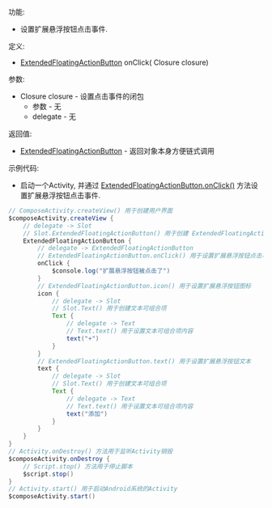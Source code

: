 功能:

+ 设置扩展悬浮按钮点击事件.

定义:

+ [ExtendedFloatingActionButton](/API/UI/Compose/Widget/ExtendedFloatingActionButton/README.md) onClick(
  Closure closure)

参数:

+ Closure closure - 设置点击事件的闭包
    + 参数 - 无
    + delegate - 无

返回值:

+ [ExtendedFloatingActionButton](/API/UI/Compose/Widget/ExtendedFloatingActionButton/README.md) -
  返回对象本身方便链式调用

示例代码:

+ 启动一个Activity,
  并通过 [ExtendedFloatingActionButton.onClick()](/API/UI/Compose/Widget/ExtendedFloatingActionButton/README.md?id=onClick)
  方法设置扩展悬浮按钮点击事件.

```groovy
// ComposeActivity.createView() 用于创建用户界面
$composeActivity.createView {
    // delegate -> Slot
    // Slot.ExtendedFloatingActionButton() 用于创建 ExtendedFloatingActionButton 可组合项
    ExtendedFloatingActionButton {
        // delegate -> ExtendedFloatingActionButton
        // ExtendedFloatingActionButton.onClick() 用于设置扩展悬浮按钮点击事件
        onClick {
            $console.log("扩展悬浮按钮被点击了")
        }
        // ExtendedFloatingActionButton.icon() 用于设置扩展悬浮按钮图标
        icon {
            // delegate -> Slot
            // Slot.Text() 用于创建文本可组合项
            Text {
                // delegate -> Text
                // Text.text() 用于设置文本可组合项内容
                text("+")
            }
        }
        // ExtendedFloatingActionButton.text() 用于设置扩展悬浮按钮文本
        text {
            // delegate -> Slot
            // Slot.Text() 用于创建文本可组合项
            Text {
                // delegate -> Text
                // Text.text() 用于设置文本可组合项内容
                text("添加")
            }
        }
    }
}
// Activity.onDestroy() 方法用于监听Activity销毁
$composeActivity.onDestroy {
    // Script.stop() 方法用于停止脚本
    $script.stop()
}
// Activity.start() 用于启动Android系统的Activity
$composeActivity.start()
```